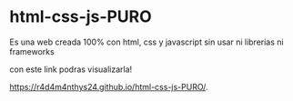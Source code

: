 # html-css-js-PURO
 Es una web creada 100% con html, css y javascript sin usar ni librerias ni frameworks
 
 con este link podras visualizarla!
 
 https://r4d4m4nthys24.github.io/html-css-js-PURO/.
